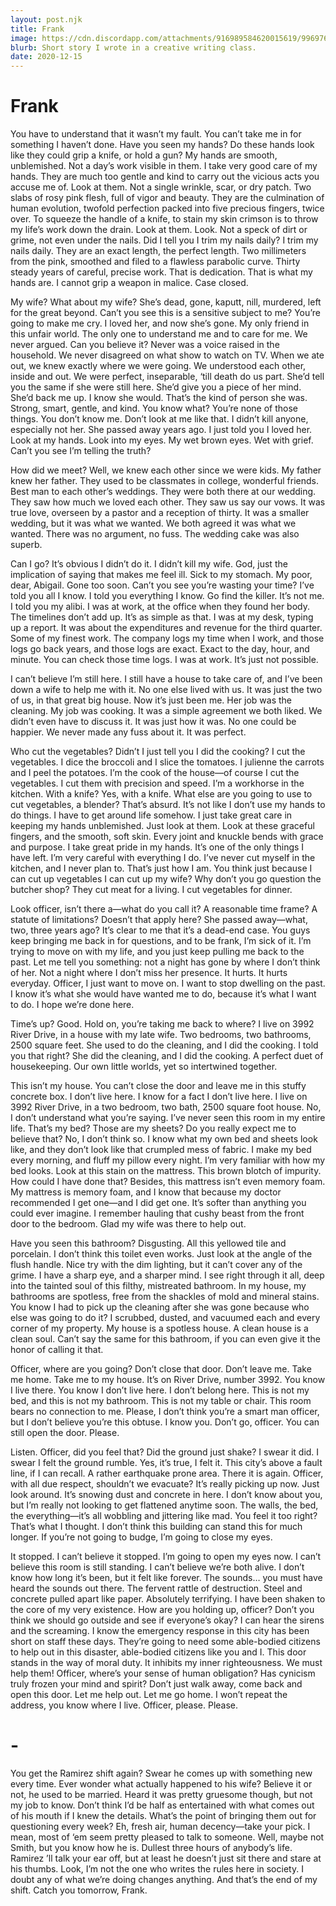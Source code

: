 ```yaml
---
layout: post.njk
title: Frank 
image: https://cdn.discordapp.com/attachments/916989584620015619/996976756357611550/unknown.png
blurb: Short story I wrote in a creative writing class.
date: 2020-12-15
---
```

# Frank

You have to understand that it wasn’t my fault. You can’t take me in for something I haven’t done. Have you seen my hands? Do these hands look like they could grip a knife, or hold a gun? My hands are smooth, unblemished. Not a day’s work visible in them. I take very good care of my hands. They are much too gentle and kind to carry out the vicious acts you accuse me of. Look at them. Not a single wrinkle, scar, or dry patch. Two slabs of rosy pink flesh, full of vigor and beauty. They are the culmination of human evolution, twofold perfection packed into five precious fingers, twice over. To squeeze the handle of a knife, to stain my skin crimson is to throw my life’s work down the drain. Look at them. Look. Not a speck of dirt or grime, not even under the nails. Did I tell you I trim my nails daily? I trim my nails daily. They are an exact length, the perfect length. Two millimeters from the pink, smoothed and filed to a flawless parabolic curve. Thirty steady years of careful, precise work. That is dedication. That is what my hands are. I cannot grip a weapon in malice. Case closed.

My wife? What about my wife? She’s dead, gone, kaputt, nill, murdered, left for the great beyond. Can’t you see this is a sensitive subject to me? You’re going to make me cry. I loved her, and now she’s gone. My only friend in this unfair world. The only one to understand me and to care for me. We never argued. Can you believe it? Never was a voice raised in the household. We never disagreed on what show to watch on TV. When we ate out, we knew exactly where we were going. We understood each other, inside and out. We were perfect, inseparable, ‘till death do us part. She’d tell you the same if she were still here. She’d give you a piece of her mind. She’d back me up. I know she would. That’s the kind of person she was. Strong, smart, gentle, and kind. You know what? You’re none of those things. You don’t know me. Don’t look at me like that. I didn’t kill anyone, especially not her. She passed away years ago. I just told you I loved her. Look at my hands. Look into my eyes. My wet brown eyes. Wet with grief. Can’t you see I’m telling the truth?

How did we meet? Well, we knew each other since we were kids. My father knew her father. They used to be classmates in college, wonderful friends. Best man to each other’s weddings. They were both there at our wedding. They saw how much we loved each other. They saw us say our vows. It was true love, overseen by a pastor and a reception of thirty. It was a smaller wedding, but it was what we wanted. We both agreed it was what we wanted. There was no argument, no fuss. The wedding cake was also superb.

Can I go? It’s obvious I didn’t do it. I didn’t kill my wife. God, just the implication of saying that makes me feel ill. Sick to my stomach. My poor, dear, Abigail. Gone too soon. Can’t you see you’re wasting your time? I’ve told you all I know. I told you everything I know. Go find the killer. It’s not me. I told you my alibi. I was at work, at the office when they found her body. The timelines don’t add up. It’s as simple as that. I was at my desk, typing up a report. It was about the expenditures and revenue for the third quarter. Some of my finest work. The company logs my time when I work, and those logs go back years, and those logs are exact. Exact to the day, hour, and minute. You can check those time logs. I was at work. It’s just not possible.

I can’t believe I’m still here. I still have a house to take care of, and I’ve been down a wife to help me with it. No one else lived with us. It was just the two of us, in that great big house. Now it’s just been me. Her job was the cleaning. My job was cooking. It was a simple agreement we both liked. We didn’t even have to discuss it. It was just how it was. No one could be happier. We never made any fuss about it. It was perfect.

Who cut the vegetables? Didn’t I just tell you I did the cooking? I cut the vegetables. I dice the broccoli and I slice the tomatoes. I julienne the carrots and I peel the potatoes. I’m the cook of the house—of course I cut the vegetables. I cut them with precision and speed. I’m a workhorse in the kitchen. With a knife? Yes, with a knife. What else are you going to use to cut vegetables, a blender? That’s absurd. It’s not like I don’t use my hands to do things. I have to get around life somehow. I just take great care in keeping my hands unblemished. Just look at them. Look at these graceful fingers, and the smooth, soft skin. Every joint and knuckle bends with grace and purpose. I take great pride in my hands. It’s one of the only things I have left. I’m very careful with everything I do. I’ve never cut myself in the kitchen, and I never plan to. That’s just how I am. You think just because I can cut up vegetables I can cut up my wife? Why don’t you go question the butcher shop? They cut meat for a living. I cut vegetables for dinner.

Look officer, isn’t there a—what do you call it? A reasonable time frame? A statute of limitations? Doesn’t that apply here? She passed away—what, two, three years ago? It’s clear to me that it’s a dead-end case. You guys keep bringing me back in for questions, and to be frank, I’m sick of it. I’m trying to move on with my life, and you just keep pulling me back to the past. Let me tell you something: not a night has gone by where I don’t think of her. Not a night where I don’t miss her presence. It hurts. It hurts everyday. Officer, I just want to move on. I want to stop dwelling on the past. I know it’s what she would have wanted me to do, because it’s what I want to do. I hope we’re done here.

Time’s up? Good. Hold on, you’re taking me back to where? I live on 3992 River Drive, in a house with my late wife. Two bedrooms, two bathrooms, 2500 square feet. She used to do the cleaning, and I did the cooking. I told you that right? She did the cleaning, and I did the cooking. A perfect duet of housekeeping. Our own little worlds, yet so intertwined together.

This isn’t my house. You can’t close the door and leave me in this stuffy concrete box. I don’t live here. I know for a fact I don’t live here. I live on 3992 River Drive, in a two bedroom, two bath, 2500 square foot house. No, I don’t understand what you’re saying. I’ve never seen this room in my entire life. That’s my bed? Those are my sheets? Do you really expect me to believe that? No, I don’t think so. I know what my own bed and sheets look like, and they don’t look like that crumpled mess of fabric. I make my bed every morning, and fluff my pillow every night. I’m very familiar with how my bed looks. Look at this stain on the mattress. This brown blotch of impurity. How could I have done that? Besides, this mattress isn’t even memory foam. My mattress is memory foam, and I know that because my doctor recommended I get one—and I did get one. It’s softer than anything you could ever imagine. I remember hauling that cushy beast from the front door to the bedroom. Glad my wife was there to help out.

Have you seen this bathroom? Disgusting. All this yellowed tile and porcelain. I don’t think this toilet even works. Just look at the angle of the flush handle. Nice try with the dim lighting, but it can’t cover any of the grime. I have a sharp eye, and a sharper mind. I see right through it all, deep into the tainted soul of this filthy, mistreated bathroom. In my house, my bathrooms are spotless, free from the shackles of mold and mineral stains. You know I had to pick up the cleaning after she was gone because who else was going to do it? I scrubbed, dusted, and vacuumed each and every corner of my property. My house is a spotless house. A clean house is a clean soul. Can’t say the same for this bathroom, if you can even give it the honor of calling it that.

Officer, where are you going? Don’t close that door. Don’t leave me. Take me home. Take me to my house. It’s on River Drive, number 3992. You know I live there. You know I don’t live here. I don’t belong here. This is not my bed, and this is not my bathroom. This is not my table or chair. This room bears no connection to me. Please, I don’t think you’re a smart man officer, but I don’t believe you’re this obtuse. I know you. Don’t go, officer. You can still open the door. Please.

Listen. Officer, did you feel that? Did the ground just shake? I swear it did. I swear I felt the ground rumble. Yes, it’s true, I felt it. This city’s above a fault line, if I can recall. A rather earthquake prone area. There it is again. Officer, with all due respect, shouldn’t we evacuate? It’s really picking up now. Just look around. It’s snowing dust and concrete in here. I don’t know about you, but I’m really not looking to get flattened anytime soon. The walls, the bed, the everything—it’s all wobbling and jittering like mad. You feel it too right? That’s what I thought. I don’t think this building can stand this for much longer. If you’re not going to budge, I’m going to close my eyes.

It stopped. I can’t believe it stopped. I’m going to open my eyes now. I can’t believe this room is still standing. I can’t believe we’re both alive. I don’t know how long it’s been, but it felt like forever. The sounds… you must have heard the sounds out there. The fervent rattle of destruction. Steel and concrete pulled apart like paper. Absolutely terrifying. I have been shaken to the core of my very existence. How are you holding up, officer? Don’t you think we should go outside and see if everyone’s okay? I can hear the sirens and the screaming. I know the emergency response in this city has been short on staff these days. They’re going to need some able-bodied citizens to help out in this disaster, able-bodied citizens like you and I. This door stands in the way of moral duty. It inhibits my inner righteousness. We must help them! Officer, where’s your sense of human obligation? Has cynicism truly frozen your mind and spirit? Don’t just walk away, come back and open this door. Let me help out. Let me go home. I won’t repeat the address, you know where I live. Officer, please. Please.

# -

You get the Ramirez shift again? Swear he comes up with something new every time. Ever wonder what actually happened to his wife? Believe it or not, he used to be married. Heard it was pretty gruesome though, but not my job to know. Don’t think I’d be half as entertained with what comes out of his mouth if I knew the details. 
What’s the point of bringing them out for questioning every week? Eh, fresh air, human decency—take your pick. I mean, most of ‘em seem pretty pleased to talk to someone. Well, maybe not Smith, but you know how he is. Dullest three hours of anybody’s life. Ramirez ’ll talk your ear off, but at least he doesn’t just sit there and stare at his thumbs. Look, I’m not the one who writes the rules here in society. I doubt any of what we’re doing changes anything. And that’s the end of my shift. Catch you tomorrow, Frank.
